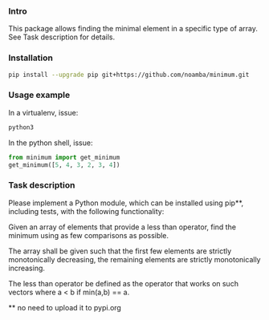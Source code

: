 ### Intro
This package allows finding the minimal element in a specific type of array. 
See Task description for details. 

### Installation

```bash
pip install --upgrade pip git+https://github.com/noamba/minimum.git
```

### Usage example

In a virtualenv, issue:
```bash
python3
```

In the python shell, issue:
```python
from minimum import get_minimum
get_minimum([5, 4, 3, 2, 3, 4])
```


### Task description 

Please implement a Python module, which can be installed using pip**, including tests,
with the following functionality:

Given an array of elements that provide a less
than operator, find the minimum using as few comparisons as possible.

The array shall be given such that the first few elements are strictly monotonically
decreasing, the remaining elements are strictly monotonically increasing.

The less than operator be defined as the operator that works on such
vectors where a < b if min(a,b) == a.

** no need to upload it to pypi.org
